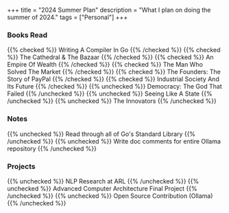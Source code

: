 +++
title = "2024 Summer Plan"
description = "What I plan on doing the summer of 2024."
tags = ["Personal"]
+++



### Books Read
{{% checked %}} Writing A Compiler In Go {{% /checked %}}
{{% checked %}} The Cathedral & The Bazaar {{% /checked %}}
{{% checked %}} An Empire Of Wealth {{% /checked %}}
{{% checked %}} The Man Who Solved The Market {{% /checked %}}
{{% checked %}} The Founders: The Story of PayPal {{% /checked %}}
{{% checked %}} Industrial Society And Its Future {{% /checked %}}
{{% unchecked %}} Democracy: The God That Failed  {{% /unchecked %}}
{{% unchecked %}} Seeing Like A State  {{% /unchecked %}}
{{% unchecked %}} The Innovators {{% /unchecked %}}



### Notes 
{{% unchecked %}} Read through all of Go's Standard Library {{% /unchecked %}}
{{% unchecked %}} Write doc comments for entire Ollama repository {{% /unchecked %}}



### Projects
{{% unchecked %}} NLP Research at ARL {{% /unchecked %}}
{{% unchecked %}} Advanced Computer Architecture Final Project {{% /unchecked %}}
{{% unchecked %}} Open Source Contribution (Ollama) {{% /unchecked %}}



